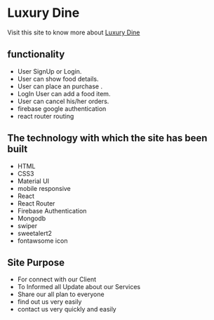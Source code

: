 # Luxury Dine

Visit this site to know more about [Luxury Dine](https://delicate-starburst-5297c8.netlify.app/)


## functionality
- User SignUp or Login.
- User can show food details.
- User can place an purchase .
- LogIn User can add a food item.
- User can cancel his/her orders.
- firebase google authentication
- react router routing

## The technology with which the site has been built
- HTML
- CSS3
- Material UI
- mobile responsive
- React
- React Router
- Firebase Authentication
- Mongodb
- swiper
- sweetalert2
- fontawsome icon


## Site Purpose
- For connect with our Client
- To Informed all Update about our Services
- Share our all plan to everyone
- find out us very easily
- contact us very quickly and easily